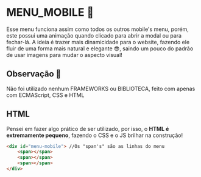 # MENU_MOBILE 📱
Esse menu funciona assim como todos os outros mobile's menu, porém, este possui uma animação quando clicado para abrir a modal ou para fechar-lá. A ideia é trazer mais dinamicidade para o website, fazendo ele fluir de uma forma mais natural e elegante 😎, saindo um pouco do padrão de usar imagens para mudar o aspecto visual!

## Observação 👀
Não foi utilizado nenhum FRAMEWORKS ou BIBLIOTECA, feito com apenas com ECMAScript, CSS e HTML

## HTML 
Pensei em fazer algo prático de ser utilizado, por isso, o **HTML é extremamente pequeno**, fazendo o CSS e o JS brilhar na construção!
```HTML
<div id="menu-mobile"> //Os "span's" são as linhas do menu
    <span></span>
    <span></span>
    <span></span>
</div>
```



